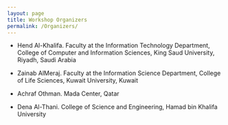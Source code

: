 ```yaml
---
layout: page
title: Workshop Organizers
permalink: /Organizers/
---
```


- Hend Al-Khalifa. Faculty at the Information Technology Department, College of Computer and Information Sciences, King Saud University, Riyadh, Saudi Arabia

- Zainab AlMeraj. Faculty at the Information Science Department, College of Life Sciences, Kuwait University, Kuwait

- Achraf Othman. Mada Center, Qatar 

- Dena Al-Thani. College of Science and Engineering, Hamad bin Khalifa University
